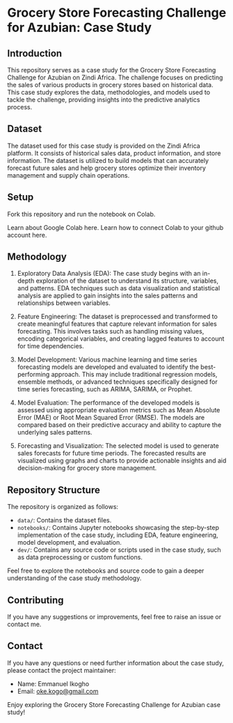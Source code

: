 # Grocery Store Forecasting Challenge for Azubian: Case Study

## Introduction

This repository serves as a case study for the Grocery Store Forecasting Challenge for Azubian on Zindi Africa. The challenge focuses on predicting the sales of various products in grocery stores based on historical data. This case study explores the data, methodologies, and models used to tackle the challenge, providing insights into the predictive analytics process.

## Dataset

The dataset used for this case study is provided on the Zindi Africa platform. It consists of historical sales data, product information, and store information. The dataset is utilized to build models that can accurately forecast future sales and help grocery stores optimize their inventory management and supply chain operations.

## Setup

Fork this repository and run the notebook on Colab.

Learn about Google Colab here.
Learn how to connect Colab to your github account here.

## Methodology

1. Exploratory Data Analysis (EDA): The case study begins with an in-depth exploration of the dataset to understand its structure, variables, and patterns. EDA techniques such as data visualization and statistical analysis are applied to gain insights into the sales patterns and relationships between variables.

2. Feature Engineering: The dataset is preprocessed and transformed to create meaningful features that capture relevant information for sales forecasting. This involves tasks such as handling missing values, encoding categorical variables, and creating lagged features to account for time dependencies.

3. Model Development: Various machine learning and time series forecasting models are developed and evaluated to identify the best-performing approach. This may include traditional regression models, ensemble methods, or advanced techniques specifically designed for time series forecasting, such as ARIMA, SARIMA, or Prophet.

4. Model Evaluation: The performance of the developed models is assessed using appropriate evaluation metrics such as Mean Absolute Error (MAE) or Root Mean Squared Error (RMSE). The models are compared based on their predictive accuracy and ability to capture the underlying sales patterns.

5. Forecasting and Visualization: The selected model is used to generate sales forecasts for future time periods. The forecasted results are visualized using graphs and charts to provide actionable insights and aid decision-making for grocery store management.

## Repository Structure

The repository is organized as follows:

- `data/`: Contains the dataset files.
- `notebooks/`: Contains Jupyter notebooks showcasing the step-by-step implementation of the case study, including EDA, feature engineering, model development, and evaluation.
- `dev/`: Contains any source code or scripts used in the case study, such as data preprocessing or custom functions.

Feel free to explore the notebooks and source code to gain a deeper understanding of the case study methodology.

## Contributing

If you have any suggestions or improvements, feel free to raise an issue or contact me.

## Contact

If you have any questions or need further information about the case study, please contact the project maintainer:

- Name: Emmanuel Ikogho
- Email: oke.kogo@gmail.com

Enjoy exploring the Grocery Store Forecasting Challenge for Azubian case study!
